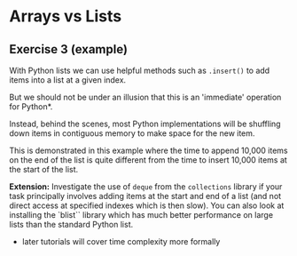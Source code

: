# Arrays vs Lists
## Exercise 3 (example)

With Python lists we can use helpful methods such as `.insert()` to add items into a list at a given index.

But we should not be under an illusion that this is an 'immediate' operation for Python*.

Instead, behind the scenes, most Python implementations will be shuffling down items in contiguous memory to make space for the new item.

This is demonstrated in this example where the time to append 10,000 items on the end of the list is quite different from the time to insert 10,000 items at the start of the list.

**Extension:** 
Investigate the use of `deque` from the `collections` library if your task principally involves adding items at the start and end of a list (and not direct access at specified indexes which is then slow). You can also look at installing the `blist`` library which has much better performance on large lists than the standard Python list.

* later tutorials will cover time complexity more formally
